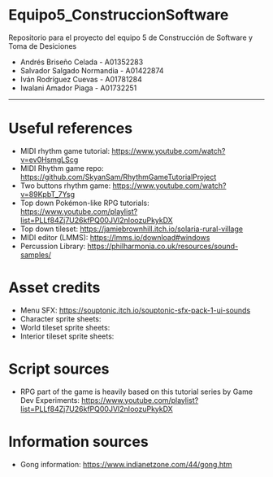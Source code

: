 # Equipo5_ConstruccionSoftware

Repositorio para el proyecto del equipo 5 de Construcción de Software y Toma de Desiciones
- Andrés Briseño Celada - A01352283
- Salvador Salgado Normandia - A01422874
- Iván Rodríguez Cuevas - A01781284
- Iwalani Amador Piaga - A01732251

---

# Useful references

- MIDI rhythm game tutorial: https://www.youtube.com/watch?v=ev0HsmgLScg
- MIDI Rhythm game repo: https://github.com/SkyanSam/RhythmGameTutorialProject
- Two buttons rhythm game: https://www.youtube.com/watch?v=89KpbT_7Ysg
- Top down Pokémon-like RPG tutorials: https://www.youtube.com/playlist?list=PLLf84Zj7U26kfPQ00JVI2nIoozuPkykDX
- Top down tileset: https://jamiebrownhill.itch.io/solaria-rural-village
- MIDI editor (LMMS): https://lmms.io/download#windows
- Percussion Library: https://philharmonia.co.uk/resources/sound-samples/

# Asset credits
- Menu SFX: https://souptonic.itch.io/souptonic-sfx-pack-1-ui-sounds
- Character sprite sheets:
- World tileset sprite sheets:
- Interior tileset sprite sheets:  

# Script sources
- RPG part of the game is heavily based on this tutorial series by Game Dev Experiments: https://www.youtube.com/playlist?list=PLLf84Zj7U26kfPQ00JVI2nIoozuPkykDX

# Information sources
- Gong information: https://www.indianetzone.com/44/gong.htm
